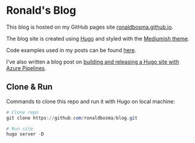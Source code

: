 # Ronald's Blog

This blog is hosted on my GitHub pages site [ronaldbosma.github.io](https://ronaldbosma.github.io).

The blog site is created using [Hugo](http://www.gohugo.com/) and styled with the [Mediumish theme](https://github.com/lgaida/mediumish-gohugo-theme).

Code examples used in my posts can be found [here](https://github.com/ronaldbosma/blog-code-examples).

I've also written a blog post on [building and releasing a Hugo site with Azure Pipelines](https://ronaldbosma.github.io/blog/2019/03/24/build-and-release-hugo-site-using-azure-pipelines/).

## Clone & Run

Commands to clone this repo and run it with Hugo on local machine:

```powershell
# Clone repo
git clone https://github.com/ronaldbosma/blog.git

# Run site
hugo server -D 
```